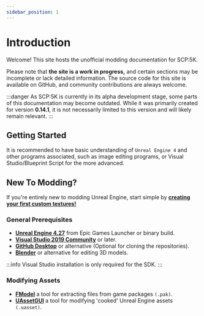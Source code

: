 ```yaml
---
sidebar_position: 1
---
```


# Introduction

Welcome! This site hosts the unofficial modding documentation for SCP:5K.

Please note that **the site is a work in progress,** and certain sections may be incomplete or lack detailed information. The source code for this site is available on GitHub, and community contributions are always welcome.

:::danger
As SCP:5K is currently in its alpha development stage, some parts of this documentation may become outdated. While it was primarily created for version **0.14.1**, it is not necessarily limited to this version and will likely remain relevant.
:::

## Getting Started

It is recommended to have basic understanding of `Unreal Engine 4` and other programs associated, such as image editing programs, or Visual Studio/Blueprint Script for the more advanced.

## New To Modding?

If you're entirely new to modding Unreal Engine, start simple by **[creating your first custom textures!](basics/textures/index.md)**


### General Prerequisites

* **[Unreal Engine 4.27](https://www.unrealengine.com/en-US/download)** from Epic Games Launcher or binary build.
* **[Visual Studio 2019 Community](https://visualstudio.microsoft.com/thank-you-downloading-visual-studio/?sku=Community&channel=Release&version=VS2022&source=VSLandingPage&cid=2030&passive=false)** or later.
* **[GitHub Desktop](https://github.com/apps/desktop)** or alternative (Optional for cloning the repositories).
* **[Blender](https://store.steampowered.com/app/365670/Blender/)** or alternative for editing 3D models.

:::info
Visual Studio installation is only required for the SDK.
:::


### Modifying Assets

* **[FModel](https://fmodel.app)** a tool for extracting files from game packages `(.pak)`.
* **[UAssetGUI](https://github.com/atenfyr/UAssetGUI/releases)** a tool for modifying 'cooked' Unreal Engine assets `(.uasset)`.